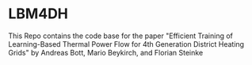 # LBM4DH
This Repo contains the code base for the paper "Efficient Training of Learning-Based Thermal Power Flow for 4th Generation District Heating Grids" by Andreas Bott, Mario Beykirch, and Florian Steinke
